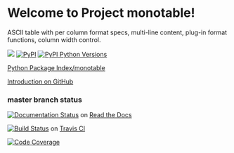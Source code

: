 # Welcome to Project monotable!

ASCII table with per column format specs, multi-line content,
plug-in format functions, column width control.

[![](https://img.shields.io/pypi/l/monotable.svg)](http://www.apache.org/licenses/LICENSE-2.0)
[![PyPI](https://img.shields.io/pypi/v/monotable.svg)](https://pypi.python.org/pypi/monotable)
[![PyPI Python Versions](https://img.shields.io/pypi/pyversions/monotable.svg)](https://pypi.python.org/pypi/monotable)

[Python Package Index/monotable](https://pypi.python.org/pypi/monotable)

[Introduction on GitHub](https://github.com/tmarktaylor/monotable/blob/master/README.rst)

### master branch status

[![Documentation Status](https://readthedocs.org/projects/monotable/badge/?version=latest)](http://monotable.readthedocs.io/en/latest/?badge=latest) on [Read the Docs](https://readthedocs.org)

[![Build Status](https://travis-ci.org/tmarktaylor/monotable.svg?branch=master)](https://travis-ci.org/tmarktaylor/monotable) on [Travis CI](https://travis-ci.org/)

[![Code Coverage](http://codecov.io/gh/tmarktaylor/monotable/coverage.svg?branch=master)](http://codecov.io/gh/tmarktaylor/monotable?branch=master)
